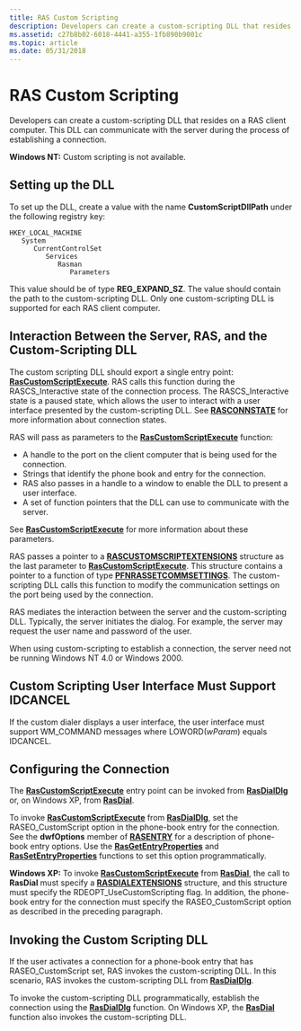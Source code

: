 ```yaml
---
title: RAS Custom Scripting
description: Developers can create a custom-scripting DLL that resides on a RAS client computer. This DLL can communicate with the server during the process of establishing a connection.
ms.assetid: c27b8b02-6018-4441-a355-1fb890b9001c
ms.topic: article
ms.date: 05/31/2018
---
```


# RAS Custom Scripting

Developers can create a custom-scripting DLL that resides on a RAS client computer. This DLL can communicate with the server during the process of establishing a connection.

**Windows NT:** Custom scripting is not available.

## Setting up the DLL

To set up the DLL, create a value with the name **CustomScriptDllPath** under the following registry key:

```
HKEY_LOCAL_MACHINE
   System
      CurrentControlSet
         Services
            Rasman
               Parameters
```

This value should be of type **REG\_EXPAND\_SZ**. The value should contain the path to the custom-scripting DLL. Only one custom-scripting DLL is supported for each RAS client computer.

## Interaction Between the Server, RAS, and the Custom-Scripting DLL

The custom scripting DLL should export a single entry point: [**RasCustomScriptExecute**](/windows/desktop/api/Ras/nc-ras-rascustomscriptexecutefn). RAS calls this function during the RASCS\_Interactive state of the connection process. The RASCS\_Interactive state is a paused state, which allows the user to interact with a user interface presented by the custom-scripting DLL. See [**RASCONNSTATE**](https://msdn.microsoft.com/library/Aa376727(v=VS.85).aspx) for more information about connection states.

RAS will pass as parameters to the [**RasCustomScriptExecute**](/windows/desktop/api/Ras/nc-ras-rascustomscriptexecutefn) function:

-   A handle to the port on the client computer that is being used for the connection.
-   Strings that identify the phone book and entry for the connection.
-   RAS also passes in a handle to a window to enable the DLL to present a user interface.
-   A set of function pointers that the DLL can use to communicate with the server.

See [**RasCustomScriptExecute**](/windows/desktop/api/Ras/nc-ras-rascustomscriptexecutefn) for more information about these parameters.

RAS passes a pointer to a [**RASCUSTOMSCRIPTEXTENSIONS**](https://msdn.microsoft.com/library/Aa376738(v=VS.85).aspx) structure as the last parameter to [**RasCustomScriptExecute**](/windows/desktop/api/Ras/nc-ras-rascustomscriptexecutefn). This structure contains a pointer to a function of type [**PFNRASSETCOMMSETTINGS**](/windows/desktop/api/Ras/nc-ras-pfnrassetcommsettings). The custom-scripting DLL calls this function to modify the communication settings on the port being used by the connection.

RAS mediates the interaction between the server and the custom-scripting DLL. Typically, the server initiates the dialog. For example, the server may request the user name and password of the user.

When using custom-scripting to establish a connection, the server need not be running Windows NT 4.0 or Windows 2000.

## Custom Scripting User Interface Must Support IDCANCEL

If the custom dialer displays a user interface, the user interface must support WM\_COMMAND messages where LOWORD(*wParam*) equals IDCANCEL.

## Configuring the Connection

The [**RasCustomScriptExecute**](/windows/desktop/api/Ras/nc-ras-rascustomscriptexecutefn) entry point can be invoked from [**RasDialDlg**](/windows/desktop/api/Rasdlg/nf-rasdlg-rasdialdlga) or, on Windows XP, from [**RasDial**](/windows/desktop/api/Ras/nf-ras-rasdiala).

To invoke [**RasCustomScriptExecute**](/windows/desktop/api/Ras/nc-ras-rascustomscriptexecutefn) from [**RasDialDlg**](/windows/desktop/api/Rasdlg/nf-rasdlg-rasdialdlga), set the RASEO\_CustomScript option in the phone-book entry for the connection. See the **dwfOptions** member of [**RASENTRY**](https://msdn.microsoft.com/library/Aa377274(v=VS.85).aspx) for a description of phone-book entry options. Use the [**RasGetEntryProperties**](/windows/desktop/api/Ras/nf-ras-rasgetentrypropertiesa) and [**RasSetEntryProperties**](/windows/desktop/api/Ras/nf-ras-rassetentrypropertiesa) functions to set this option programmatically.

**Windows XP:** To invoke [**RasCustomScriptExecute**](/windows/desktop/api/Ras/nc-ras-rascustomscriptexecutefn) from [**RasDial**](/windows/desktop/api/Ras/nf-ras-rasdiala), the call to **RasDial** must specify a [**RASDIALEXTENSIONS**](https://msdn.microsoft.com/library/Aa377029(v=VS.85).aspx) structure, and this structure must specify the RDEOPT\_UseCustomScripting flag. In addition, the phone-book entry for the connection must specify the RASEO\_CustomScript option as described in the preceding paragraph.

## Invoking the Custom Scripting DLL

If the user activates a connection for a phone-book entry that has RASEO\_CustomScript set, RAS invokes the custom-scripting DLL. In this scenario, RAS invokes the custom-scripting DLL from [**RasDialDlg**](/windows/desktop/api/Rasdlg/nf-rasdlg-rasdialdlga).

To invoke the custom-scripting DLL programmatically, establish the connection using the [**RasDialDlg**](/windows/desktop/api/Rasdlg/nf-rasdlg-rasdialdlga) function. On Windows XP, the [**RasDial**](/windows/desktop/api/Ras/nf-ras-rasdiala) function also invokes the custom-scripting DLL.

 

 




